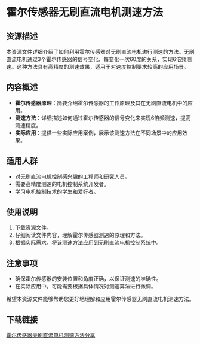 # 霍尔传感器无刷直流电机测速方法

## 资源描述

本资源文件详细介绍了如何利用霍尔传感器对无刷直流电机进行测速的方法。无刷直流电机通过3个霍尔传感器的信号变化，每变化一次60度的关系，实现6倍频测速。这种方法具有高精度的测速效果，适用于对速度控制要求较高的应用场景。

## 内容概述

- **霍尔传感器原理**：简要介绍霍尔传感器的工作原理及其在无刷直流电机中的应用。
- **测速方法**：详细描述如何通过霍尔传感器的信号变化来实现6倍频测速，提高测速精度。
- **实际应用**：提供一些实际应用案例，展示该测速方法在不同场景中的应用效果。

## 适用人群

- 对无刷直流电机控制感兴趣的工程师和研究人员。
- 需要高精度测速的电机控制系统开发者。
- 学习电机控制技术的学生和爱好者。

## 使用说明

1. 下载资源文件。
2. 仔细阅读文件内容，理解霍尔传感器测速的原理和方法。
3. 根据实际需求，将该测速方法应用到无刷直流电机控制系统中。

## 注意事项

- 确保霍尔传感器的安装位置和角度正确，以保证测速的准确性。
- 在实际应用中，可能需要根据具体情况对测速算法进行微调。

希望本资源文件能够帮助您更好地理解和应用霍尔传感器无刷直流电机测速方法。

## 下载链接

[霍尔传感器无刷直流电机测速方法分享](https://pan.quark.cn/s/5d19a2ee6384)